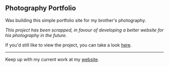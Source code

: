 ## Photography Portfolio

Was building this simple portfolio site for my brother's photography. 

*This project has been scrapped, in favour of developing a better website for his photography in the future.*

If you'd still like to view the project, you can take a look <a href="https://seb-jagoe.github.io/liam-pics/">here</a>.

<hr>

Keep up with my current work at my <a href="https://sebjagoe.com/">website</a>.
